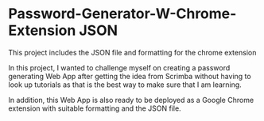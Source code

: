 # Password-Generator-W-Chrome-Extension JSON
This project includes the JSON file and formatting for the chrome extension

In this project, I wanted to challenge myself on creating a password generating Web App after getting the idea from Scrimba without having to look up tutorials as that is the best way to make sure that I am learning. 

In addition, this Web App is also ready to be deployed as a Google Chrome extension with suitable formatting and the JSON file. 
